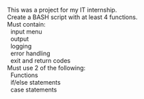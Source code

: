 This was a project for my IT internship.\
Create a BASH script with at least 4 functions.\
Must contain:\
  input menu\
  output\
  logging\
  error handling\
  exit and return codes\
Must use 2 of the following:\
  Functions\
  if/else statements\
  case statements
